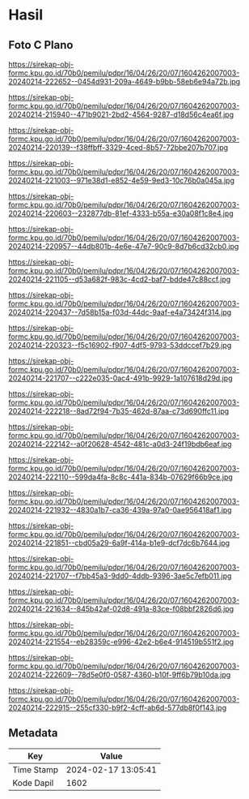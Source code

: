 # Hasil

## Foto C Plano

https://sirekap-obj-formc.kpu.go.id/70b0/pemilu/pdpr/16/04/26/20/07/1604262007003-20240214-222652--0454d931-209a-4649-b9bb-58eb6e94a72b.jpg

https://sirekap-obj-formc.kpu.go.id/70b0/pemilu/pdpr/16/04/26/20/07/1604262007003-20240214-215940--471b9021-2bd2-4564-9287-d18d56c4ea6f.jpg

https://sirekap-obj-formc.kpu.go.id/70b0/pemilu/pdpr/16/04/26/20/07/1604262007003-20240214-220139--f38ffbff-3329-4ced-8b57-72bbe207b707.jpg

https://sirekap-obj-formc.kpu.go.id/70b0/pemilu/pdpr/16/04/26/20/07/1604262007003-20240214-221003--971e38d1-e852-4e59-9ed3-10c76b0a045a.jpg

https://sirekap-obj-formc.kpu.go.id/70b0/pemilu/pdpr/16/04/26/20/07/1604262007003-20240214-220603--232877db-81ef-4333-b55a-e30a08f1c8e4.jpg

https://sirekap-obj-formc.kpu.go.id/70b0/pemilu/pdpr/16/04/26/20/07/1604262007003-20240214-220957--44db801b-4e6e-47e7-90c9-8d7b6cd32cb0.jpg

https://sirekap-obj-formc.kpu.go.id/70b0/pemilu/pdpr/16/04/26/20/07/1604262007003-20240214-221105--d53a682f-983c-4cd2-baf7-bdde47c88ccf.jpg

https://sirekap-obj-formc.kpu.go.id/70b0/pemilu/pdpr/16/04/26/20/07/1604262007003-20240214-220437--7d58b15a-f03d-44dc-9aaf-e4a73424f314.jpg

https://sirekap-obj-formc.kpu.go.id/70b0/pemilu/pdpr/16/04/26/20/07/1604262007003-20240214-220323--f5c16902-f907-4df5-9793-53ddccef7b29.jpg

https://sirekap-obj-formc.kpu.go.id/70b0/pemilu/pdpr/16/04/26/20/07/1604262007003-20240214-221707--c222e035-0ac4-491b-9929-1a107618d29d.jpg

https://sirekap-obj-formc.kpu.go.id/70b0/pemilu/pdpr/16/04/26/20/07/1604262007003-20240214-222218--8ad72f94-7b35-462d-87aa-c73d690ffc11.jpg

https://sirekap-obj-formc.kpu.go.id/70b0/pemilu/pdpr/16/04/26/20/07/1604262007003-20240214-222142--a0f20628-4542-481c-a0d3-24f19bdb6eaf.jpg

https://sirekap-obj-formc.kpu.go.id/70b0/pemilu/pdpr/16/04/26/20/07/1604262007003-20240214-222110--599da4fa-8c8c-441a-834b-07629f66b9ce.jpg

https://sirekap-obj-formc.kpu.go.id/70b0/pemilu/pdpr/16/04/26/20/07/1604262007003-20240214-221932--4830a1b7-ca36-439a-97a0-0ae956418af1.jpg

https://sirekap-obj-formc.kpu.go.id/70b0/pemilu/pdpr/16/04/26/20/07/1604262007003-20240214-221851--cbd05a29-6a9f-414a-b1e9-dcf7dc6b7644.jpg

https://sirekap-obj-formc.kpu.go.id/70b0/pemilu/pdpr/16/04/26/20/07/1604262007003-20240214-221707--f7bb45a3-9dd0-4ddb-9396-3ae5c7efb011.jpg

https://sirekap-obj-formc.kpu.go.id/70b0/pemilu/pdpr/16/04/26/20/07/1604262007003-20240214-221634--845b42af-02d8-491a-83ce-f08bbf2826d6.jpg

https://sirekap-obj-formc.kpu.go.id/70b0/pemilu/pdpr/16/04/26/20/07/1604262007003-20240214-221554--eb28359c-e996-42e2-b6e4-914519b551f2.jpg

https://sirekap-obj-formc.kpu.go.id/70b0/pemilu/pdpr/16/04/26/20/07/1604262007003-20240214-222609--78d5e0f0-0587-4360-b10f-9ff6b79b10da.jpg

https://sirekap-obj-formc.kpu.go.id/70b0/pemilu/pdpr/16/04/26/20/07/1604262007003-20240214-222915--255cf330-b9f2-4cff-ab6d-577db8f0f143.jpg


## Metadata

| Key        | Value               |
| ---------- | ------------------- |
| Time Stamp | 2024-02-17 13:05:41 |
| Kode Dapil | 1602                |



